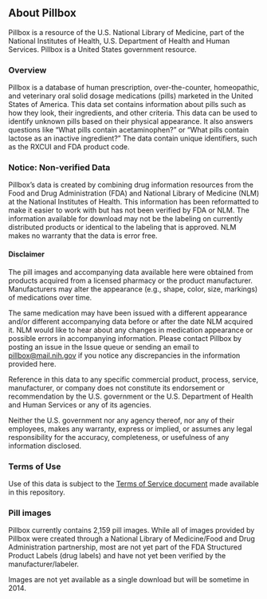 ## About Pillbox 

Pillbox is a resource of the U.S. National Library of Medicine, part of the National Institutes of Health, U.S. Department of Health and Human Services. Pillbox is a United States government resource. 

### Overview
Pillbox is a database of human prescription, over-the-counter, homeopathic, and veterinary oral solid dosage medications (pills) marketed in the United States of America. This data set contains information about pills such as how they look, their ingredients, and other criteria. This data can be used to identify unknown pills based on their physical appearance. It also answers questions like “What pills contain acetaminophen?” or “What pills contain lactose as an inactive ingredient?” The data contain unique identifiers, such as the RXCUI and FDA product code.

### Notice: Non-verified Data

Pillbox’s data is created by combining drug information resources from the Food and Drug Administration (FDA) and National Library of Medicine (NLM) at the National Institutes of Health. This information has been reformatted to make it easier to work with but has not been verified by FDA or NLM. The information available for download may not be the labeling on currently distributed products or identical to the labeling that is approved. NLM makes no warranty that the data is error free.

#### Disclaimer

The pill images and accompanying data available here were obtained from products acquired from a licensed pharmacy or the product manufacturer. Manufacturers may alter the appearance (e.g., shape, color, size, markings) of medications over time.

The same medication may have been issued with a different appearance and/or different accompanying data before or after the date NLM acquired it. NLM would like to hear about any changes in medication appearance or possible errors in accompanying information. Please contact Pillbox by posting an issue in the Issue queue or sending an email to pillbox@mail.nih.gov if you notice any discrepancies in the information provided here.

Reference in this data to any specific commercial product, process, service, manufacturer, or company does not constitute its endorsement or recommendation by the U.S. government or the U.S. Department of Health and Human Services or any of its agencies.

Neither the U.S. government nor any agency thereof, nor any of their employees, makes any warranty, express or implied, or assumes any legal responsibility for the accuracy, completeness, or usefulness of any information disclosed.

### Terms of Use

Use of this data is subject to the [Terms of Service document]() made available in this repository.

### Pill images

Pillbox currently contains 2,159 pill images. While all of images provided by Pillbox were created through a National Library of Medicine/Food and Drug Administration partnership, most are not yet part of the FDA Structured Product Labels (drug labels) and have not yet been verified by the manufacturer/labeler.

Images are not yet available as a single download but will be sometime in 2014.